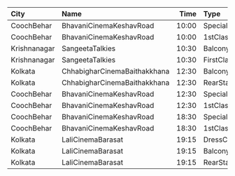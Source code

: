 | City         | Name                         |  Time | Type        | Price | Capacity | Booked |
| :----------- | :--------------------------- | ----: | :---------- | ----: | -------: | -----: |
| CoochBehar   | BhavaniCinemaKeshavRoad      | 10:00 | Special     |  100₹ |      260 |    134 |
| CoochBehar   | BhavaniCinemaKeshavRoad      | 10:00 | 1stClass    |   50₹ |       56 |     36 |
| Krishnanagar | SangeetaTalkies              | 10:30 | Balcony     |   50₹ |      231 |    165 |
| Krishnanagar | SangeetaTalkies              | 10:30 | FirstClass  |   30₹ |      513 |    454 |
| Kolkata      | ChhabigharCinemaBaithakkhana | 12:30 | Balcony     |   80₹ |      144 |    112 |
| Kolkata      | ChhabigharCinemaBaithakkhana | 12:30 | RearStall   |   60₹ |      502 |    281 |
| CoochBehar   | BhavaniCinemaKeshavRoad      | 12:30 | Special     |  100₹ |      260 |    134 |
| CoochBehar   | BhavaniCinemaKeshavRoad      | 12:30 | 1stClass    |   50₹ |       56 |     36 |
| CoochBehar   | BhavaniCinemaKeshavRoad      | 18:30 | Special     |  100₹ |      260 |    134 |
| CoochBehar   | BhavaniCinemaKeshavRoad      | 18:30 | 1stClass    |   50₹ |       56 |     36 |
| Kolkata      | LaliCinemaBarasat            | 19:15 | DressCircle |  100₹ |       22 |     16 |
| Kolkata      | LaliCinemaBarasat            | 19:15 | Balcony     |   70₹ |      169 |    142 |
| Kolkata      | LaliCinemaBarasat            | 19:15 | RearStall   |   50₹ |      270 |    216 |